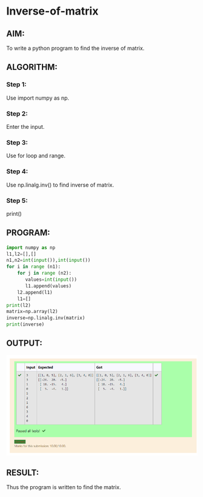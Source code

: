 # Inverse-of-matrix

## AIM:
To write a python program to find the inverse of matrix.

## ALGORITHM:
### Step 1:
Use import numpy as np.

### Step 2:
Enter the input.

### Step 3:
Use for loop and range.

### Step 4:
Use np.linalg.inv() to find inverse of matrix.

### Step 5:
print()


## PROGRAM:
```python
import numpy as np
l1,l2=[],[]
n1,n2=int(input()),int(input())
for i in range (n1):
    for j in range (n2):
       values=int(input())
       l1.append(values)
    l2.append(l1)
    l1=[]
print(l2)
matrix=np.array(l2)
inverse=np.linalg.inv(matrix)
print(inverse)
```

## OUTPUT:
![output](https://github.com/Hemapriya-2004/Inverse-of-matrix/blob/main/h2.PNG?raw=true)

## RESULT:
Thus the program is written to find the matrix.

